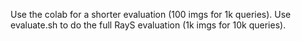 Use the colab for a shorter evaluation (100 imgs for 1k queries). Use
evaluate.sh to do the full RayS evaluation (1k imgs for 10k queries).
